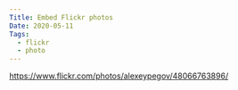 ```yaml
---
Title: Embed Flickr photos
Date: 2020-05-11
Tags:
  - flickr
  - photo
---
```


https://www.flickr.com/photos/alexeypegov/48066763896/
